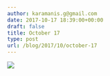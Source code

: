 ```yaml
---
author: karamanis.g@gmail.com
date: 2017-10-17 18:39:00+00:00
draft: false
title: October 17
type: post
url: /blog/2017/10/october-17
---
```




  
   ![](/images/2017-10-17-201710october-17/IMG_2456.jpg)

  


